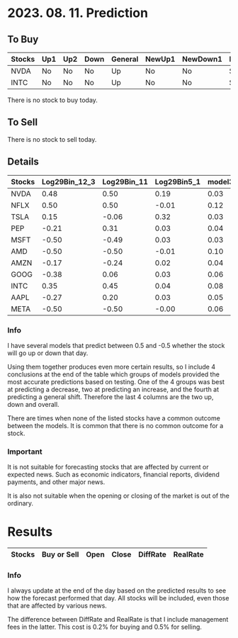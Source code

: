 # 2023. 08. 11. Prediction

## To Buy
| Stocks | Up1 | Up2 | Down | General | NewUp1 | NewDown1 | NewGeneral |
| ------ | ------ | ------ | ------ | ------ | ------ | ------ | ------ |
| NVDA | No | No | No | Up | No | No | Stay | 
| INTC | No | No | No | Up | No | No | Stay | 

There is no stock to buy today.


## To Sell

There is no stock to sell today.


## Details
| Stocks | Log29Bin_12_3 | Log29Bin_11 | Log29Bin5_1 | model3 | model4 | model5 | modelNew3 | modelNew5 | Log29_34_384_Bin1_2 | Log29_34_384_Bin1_3 | Log29_34_384_Bin1_4 | Up1 | Up2 | Down | General | NewUp1 | NewDown1 | NewGeneral |
| ------ | ------ | ------ | ------ | ------ | ------ | ------ | ------ | ------ | ------ | ------ | ------ | ------ | ------ | ------ | ------ | ------ | ------ | ------ |
| NVDA | 0.48 | 0.50 | 0.19 | 0.03 | 0.01 | 0.08 | -0.49 | 0.44 | 0.50 | 0.50 | 0.50 | No | No | No | Up | No | No | Stay | 
| NFLX | 0.50 | 0.50 | -0.01 | 0.12 | 0.13 | 0.20 | 0.50 | 0.38 | -0.31 | -0.27 | -0.50 | No | No | No | Stay | No | No | Stay | 
| TSLA | 0.15 | -0.06 | 0.32 | 0.03 | 0.04 | 0.08 | -0.50 | 0.44 | 0.50 | 0.50 | 0.50 | No | No | No | Stay | No | No | Stay | 
| PEP | -0.21 | 0.31 | 0.03 | 0.04 | 0.07 | 0.11 | -0.10 | 0.06 | 0.44 | 0.37 | 0.35 | No | No | No | Stay | No | No | Stay | 
| MSFT | -0.50 | -0.49 | 0.03 | 0.03 | 0.05 | 0.11 | 0.31 | 0.13 | 0.20 | 0.20 | 0.35 | No | No | No | Stay | No | No | Stay | 
| AMD | -0.50 | -0.50 | -0.01 | 0.10 | 0.01 | 0.15 | 0.49 | 0.11 | 0.48 | 0.49 | 0.48 | No | No | No | Stay | No | No | Stay | 
| AMZN | -0.17 | -0.24 | 0.02 | 0.04 | 0.07 | 0.12 | 0.49 | 0.06 | 0.29 | 0.32 | -0.40 | No | No | No | Stay | No | No | Stay | 
| GOOG | -0.38 | 0.06 | 0.03 | 0.06 | 0.07 | 0.09 | -0.11 | 0.15 | 0.47 | 0.47 | 0.48 | No | No | No | Stay | No | No | Stay | 
| INTC | 0.35 | 0.45 | 0.04 | 0.08 | 0.07 | 0.17 | -0.46 | 0.17 | 0.49 | 0.48 | 0.49 | No | No | No | Up | No | No | Stay | 
| AAPL | -0.27 | 0.20 | 0.03 | 0.05 | 0.08 | 0.13 | 0.07 | 0.08 | -0.23 | -0.29 | -0.49 | No | No | No | Stay | No | No | Stay | 
| META | -0.50 | -0.50 | -0.00 | 0.06 | 0.10 | 0.08 | 0.00 | 0.19 | 0.03 | 0.15 | -0.49 | No | No | No | Stay | No | No | Stay | 




### Info

I have several models that predict between 0.5 and -0.5 whether the stock will go up or down that day. 

Using them together produces even more certain results, so I include 4 conclusions at the end of the table which groups of models provided the most accurate predictions based on testing. One of the 4 groups was best at predicting a decrease, two at predicting an increase, and the fourth at predicting a general shift. Therefore the last 4 columns are the two up, down and overall.

There are times when none of the listed stocks have a common outcome between the models. It is common that there is no common outcome for a stock.

### Important
It is not suitable for forecasting stocks that are affected by current or expected news. Such as economic indicators, financial reports, dividend payments, and other major news.

It is also not suitable when the opening or closing of the market is out of the ordinary.

# Results
| Stocks | Buy or Sell | Open | Close | DiffRate | RealRate |
| ------ | ------ | ------ | ------ | ------ | ------ |




### Info
I always update at the end of the day based on the predicted results to see how the forecast performed that day. All stocks will be included, even those that are affected by various news.

The difference between DiffRate and RealRate is that I include management fees in the latter. This cost is 0.2% for buying and 0.5% for selling.
